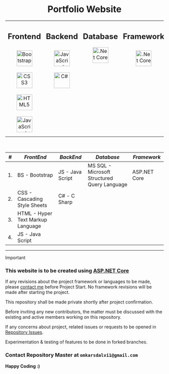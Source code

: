 <h1 align='center'> Portfolio Website </h1>


<div align='center'>

<table>
  
<tr> </tr>


<td valign="top" width="35%">
    
  ## Frontend  
  <div align="center">  
      
  <a href="https://getbootstrap.com/" target="_blank">
  <img style="margin: 10px" src="https://profilinator.rishav.dev/skills-assets/bootstrap-plain.svg" alt="Bootstrap" height="50">
  </a>  
  
  <a href="https://www.w3schools.com/css/" target="_blank">
  <img style="margin: 10px" src="https://profilinator.rishav.dev/skills-assets/css3-original-wordmark.svg" alt="CSS3" height="50">
  </a>  
  
  <a href="https://en.wikipedia.org/wiki/HTML5" target="_blank">
  <img style="margin: 10px" src="https://profilinator.rishav.dev/skills-assets/html5-original-wordmark.svg" alt="HTML5" height="50">
  </a>  
  
  <a href="https://www.javascript.com/" target="_blank">
  <img style="margin: 10px" src="https://profilinator.rishav.dev/skills-assets/javascript-original.svg" alt="JavaScript" height="50">
  </a>  
  
  </div>
  
</td>


<td valign="top" width="33%">
    
  ## Backend  
  <div align="center">  
      
  <a href="https://www.javascript.com/" target="_blank">
  <img style="margin: 10px" src="https://profilinator.rishav.dev/skills-assets/javascript-original.svg" alt="JavaScript" height="50">
  </a>  
      
  <a href="https://docs.microsoft.com/en-us/dotnet/csharp/" target="_blank">
  <img style="margin: 10px" src="https://profilinator.rishav.dev/skills-assets/csharp-original.svg" alt="C#" height="50">
  </a> 
  
  </div>
  
</td>

  
<td valign="top" width="33%">
    
  ## Database  
  <div align="center"> 
    
  <a href="https://www.microsoft.com/en-in/sql-server/sql-server-downloads" target="_blank">
  <img src="https://github.com/ZNAXNOR/Simple-Website/assets/121810601/fdeff82c-eba0-4f3c-82a8-8a2b3e9d0678"  alt=".Net Core" height="50"/>
  </a>  
  
  </div>
  
</td>

  
<td valign="top" width="33%">

  ## Framework  
  <div align="center">  
    
  <a href="https://dotnet.microsoft.com/download" target="_blank">
    <img style="margin: 10px" src="https://profilinator.rishav.dev/skills-assets/dotnetcore.png" alt=".Net Core" height="50">
  </a>  
  
  </div>
  
</td>

    
</tr>

</table> 

</div>

<br/>  
<div align=center>

| #  | ***FrontEnd***                    | ***BackEnd***    | ***Database***                               | ***Framework*** |
| -- | --------------------------------- | ---------------- | -------------------------------------------- | --------------- | 
| 1. | BS - Bootstrap                    | JS - Java Script | MS SQL - Microsoft Structured Query Language | ASP.NET Core    |
| 2. | CSS - Cascading Style Sheets      | C# - C Sharp     |                                              |                 |
| 3. | HTML - Hyper Text Markup Language |                  |                                              |                 |
| 4. | JS - Java Script                  |                  |                                              |                 |

</div>


---


> [!Important]
> ### This website is to be created using [ASP.NET Core]
>
> If any revisions about the project framework or languages to be made, please [contact me] before Project Start. No framework revisions will be made after starting the project.
>
> This repository shall be made private shortly after project confirmation.
>
> Before inviting any new contributors, the matter must be discussed with the existing and active members working on this repository.
>
> If any concerns about project, related issues or requests to be opened in [Repository Issues].
>
> Experimentation & testing of features to be done in forked branches.

[ASP.NET Core]:https://dotnet.microsoft.com/en-us/apps/aspnet
[Repository Issues]:https://github.com/ZNAXNOR/Portfolio/issues
[contact me]:https://github.com/ZNAXNOR/Portfolio?tab=readme-ov-file#contact-repository-master-at-omkarsdalvi1gmailcom

### Contact Repository Master at `omkarsdalvi1@gmail.com`

**Happy Coding :)**

